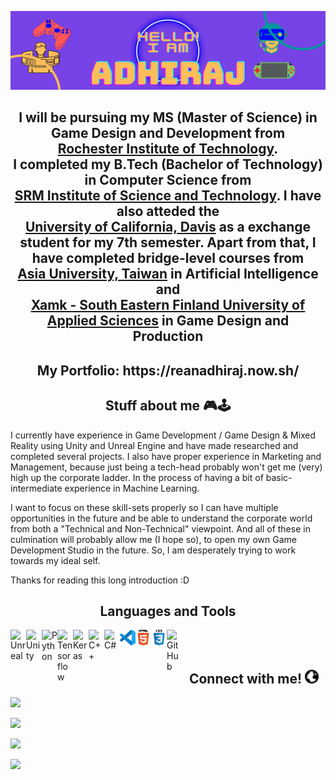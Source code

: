 <p align="center">
<img src="https://github.com/ReanSchwarzer1/ReanSchwarzer1/blob/master/Hello!2.png">
</p>

<!DOCTYPE html>
<html>
<body>
<h2 align="center">I will be pursuing my MS (Master of Science) in Game Design and Development from <br><a href="https://www.rit.edu/">Rochester Institute of Technology</a>.</br>
I completed my B.Tech (Bachelor of Technology) in Computer Science from <br><a href="https://www.srmist.edu.in/">SRM Institute of Science and Technology</a>. I have also atteded the <br><a href="https://www.ucdavis.edu/">University of California, Davis</a> as a exchange student for my 7th semester. Apart from that, I have completed bridge-level courses from <br><a href="https://www.asia.edu.tw/">Asia University, Taiwan</a> in Artificial Intelligence and <br><a href="https://www.xamk.fi/en/frontpage/">Xamk - South Eastern Finland University of Applied Sciences</a> in Game Design and Production</h2>
  
<h2 align="center">  My Portfolio: https://reanadhiraj.now.sh/</h2>


<h2 align="center">  Stuff about me 🎮🕹 </h2>

I currently have experience in Game Development / Game Design & Mixed Reality using Unity and Unreal Engine and have made researched and completed several projects.
I also have proper experience in Marketing and Management, because just being a tech-head probably won't get me (very) high up the corporate ladder. In the process of having a bit of basic-intermediate experience in Machine Learning.

I want to focus on these skill-sets properly so I can have multiple opportunities in the future and be able to understand the corporate world from both a "Technical and Non-Technical" viewpoint.
And all of these in culmination will probably allow me (I hope so), to open my own Game Development Studio in the future. So, I am desperately trying to work towards my ideal self.

Thanks for reading this long introduction :D 

<h2 align="center">  Languages and Tools </h2>

<img align="left" alt="Unreal" width="25px" src="https://icon-library.net//images/unreal-engine-4-icon/unreal-engine-4-icon-13.jpg" />
<img align="left" alt="Unity" width="25px" src="https://icon-library.net//images/unity-icon/unity-icon-26.jpg" />
<img align="left" alt="Python" width="25px" src="https://icon-library.net//images/icon-python/icon-python-16.jpg" />
<img align="left" alt="Tensorflow" width="25px" src="https://api.iconify.design/logos-tensorflow.svg" />
<img align="left" alt="Keras" width="25px" src="https://img.stackshare.io/service/5601/keras.png" />
<img align="left" alt="C++" width="25px" src="https://user-images.githubusercontent.com/42747200/46140125-da084900-c26d-11e8-8ea7-c45ae6306309.png" />
<img align="left" alt="C#" width="25px" src="https://mpng.subpng.com/20180531/qfb/kisspng-c-programming-basics-for-absolute-beginners-comp-5b106126687fa9.960696831527800102428.jpg" />
<img align="left" alt="Visual Studio Code" width="25px" src="https://raw.githubusercontent.com/github/explore/80688e429a7d4ef2fca1e82350fe8e3517d3494d/topics/visual-studio-code/visual-studio-code.png" />
<img align="left" alt="HTML5" width="25px" src="https://raw.githubusercontent.com/github/explore/80688e429a7d4ef2fca1e82350fe8e3517d3494d/topics/html/html.png" />
<img align="left" alt="CSS3" width="25px" src="https://raw.githubusercontent.com/github/explore/80688e429a7d4ef2fca1e82350fe8e3517d3494d/topics/css/css.png" />
<img align="left" alt="GitHub" width="25px" src="https://cdn4.iconfinder.com/data/icons/iconsimple-logotypes/512/github-512.png" />

<br />
<br />


<h2 align="center">  Connect with me! <img width="22px" src="https://raw.githubusercontent.com/iconic/open-iconic/master/svg/globe.svg" /></h2>
<p>
<a href="https://www.linkedin.com/in/adhiraj-bhagawati-b86426149/">
<img src="https://img.shields.io/badge/linkedin-%233776AB.svg?&style=for-the-badge&logo=linkedin&logoColor=white" />
</a>
</p>

<p>
<a href="https://steamcommunity.com/profiles/76561198855310855/">
<img src="https://img.shields.io/badge/Steam-play%20with%20me-%23000000.svg?&style=for-the-badge&logo=steam" /> 
</a>
</p>

<p>
<a href="https://twitter.com/AlexAdhiraj">
<img src="https://img.shields.io/badge/twitter-follow%20me-%233498DB.svg?&style=for-the-badge&logo=twitter" /> 
</a>
</p>

<p>
<a href="https://www.instagram.com/_reanschwarzer_/">
<img src="https://img.shields.io/badge/instagram-follow%20me-%23E4405F.svg?&style=for-the-badge&logo=instagram" /> 
</a>
</p>


<!--
## Gotta improve my stats!
<img align="left" alt="ReanSchwarzer1's Github Stats" src="https://github-readme-stats.vercel.app/api?username=ReanSchwarzer1&show_icons=true&&theme=radical" />

<!--
**ReanSchwarzer1/ReanSchwarzer1** is a ✨ _special_ ✨ repository because its `README.md` (this file) appears on your GitHub profile.


Here are some ideas to get you started:

- 🔭 I’m currently working on ...
- 🌱 I’m currently learning ...
- 👯 I’m looking to collaborate on ...
- 🤔 I’m looking for help with ...
- 💬 Ask me about ...
- 📫 How to reach me: ...
- 😄 Pronouns: ...
- ⚡ Fun fact: ...
-->
